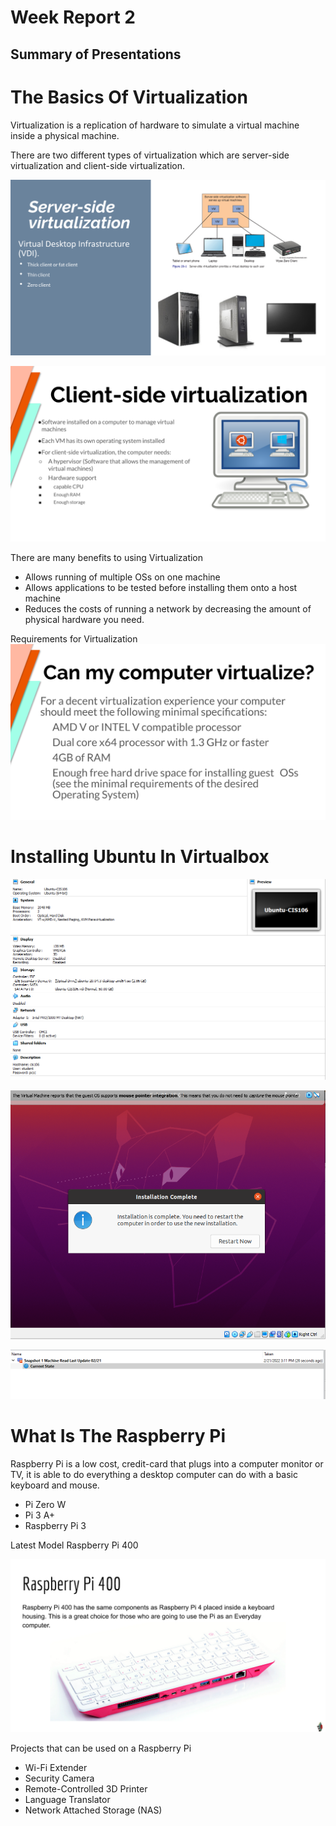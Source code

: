 # Week Report 2
## Summary of Presentations

# The Basics Of Virtualization 

Virtualization is a replication of hardware to simulate a virtual machine inside a physical machine.

There are two different types of virtualization which are server-side virtualization and client-side virtualization.

![server](server.png)

![client](client.png)

There are many benefits to using Virtualization


   * Allows running of multiple OSs on one machine
   * Allows applications to be tested before installing them onto a host machine
   * Reduces the costs of running a network by decreasing the amount of physical hardware you need.

Requirements for Virtualization 
![require](require.png)

# Installing Ubuntu In Virtualbox 
![p1](../../labs/lab2/p1.png)

![p2](../../labs/lab2/p3.png)

![p3](../../labs/lab2/p4.png)

# What Is The Raspberry Pi 

Raspberry Pi is a low cost, credit-card that plugs into a computer monitor or TV, it is able to do everything a desktop computer can do with a basic keyboard and mouse.

* Pi Zero W
* Pi 3 A+
* Raspberry Pi 3

Latest Model Raspberry Pi 400

![Pi4](Pi4.png)

 Projects that can be used on a Raspberry Pi
 * Wi-Fi Extender
 * Security Camera 
 * Remote-Controlled 3D Printer
 * Language Translator
 * Network Attached Storage (NAS)
